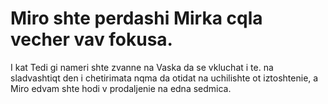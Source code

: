 # Miro shte perdashi Mirka cqla vecher vav fokusa.
I kat Tedi gi nameri shte zvanne na Vaska da se vkluchat i te.
na sladvashtiqt den i chetirimata nqma da otidat na uchilishte ot iztoshtenie, a Miro edvam shte hodi v prodaljenie na edna sedmica.
